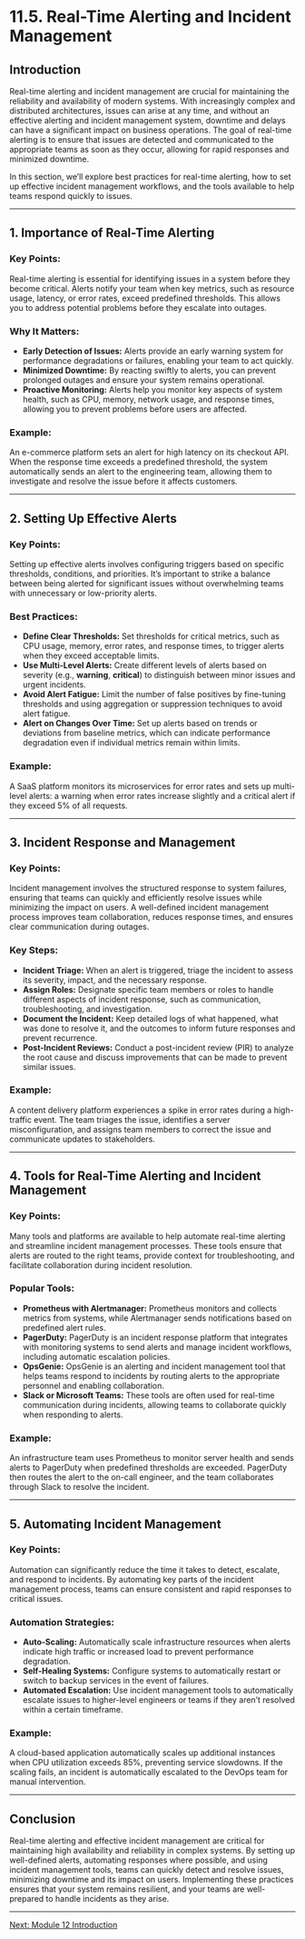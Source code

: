 # 11.5. Real-Time Alerting and Incident Management

## Introduction

Real-time alerting and incident management are crucial for maintaining the reliability and availability of modern systems. With increasingly complex and distributed architectures, issues can arise at any time, and without an effective alerting and incident management system, downtime and delays can have a significant impact on business operations. The goal of real-time alerting is to ensure that issues are detected and communicated to the appropriate teams as soon as they occur, allowing for rapid responses and minimized downtime.

In this section, we’ll explore best practices for real-time alerting, how to set up effective incident management workflows, and the tools available to help teams respond quickly to issues.

---

## 1. Importance of Real-Time Alerting

### Key Points:
Real-time alerting is essential for identifying issues in a system before they become critical. Alerts notify your team when key metrics, such as resource usage, latency, or error rates, exceed predefined thresholds. This allows you to address potential problems before they escalate into outages.

### Why It Matters:
- **Early Detection of Issues:** Alerts provide an early warning system for performance degradations or failures, enabling your team to act quickly.
- **Minimized Downtime:** By reacting swiftly to alerts, you can prevent prolonged outages and ensure your system remains operational.
- **Proactive Monitoring:** Alerts help you monitor key aspects of system health, such as CPU, memory, network usage, and response times, allowing you to prevent problems before users are affected.

### Example:
An e-commerce platform sets an alert for high latency on its checkout API. When the response time exceeds a predefined threshold, the system automatically sends an alert to the engineering team, allowing them to investigate and resolve the issue before it affects customers.

---

## 2. Setting Up Effective Alerts

### Key Points:
Setting up effective alerts involves configuring triggers based on specific thresholds, conditions, and priorities. It’s important to strike a balance between being alerted for significant issues without overwhelming teams with unnecessary or low-priority alerts.

### Best Practices:
- **Define Clear Thresholds:** Set thresholds for critical metrics, such as CPU usage, memory, error rates, and response times, to trigger alerts when they exceed acceptable limits.
- **Use Multi-Level Alerts:** Create different levels of alerts based on severity (e.g., **warning**, **critical**) to distinguish between minor issues and urgent incidents.
- **Avoid Alert Fatigue:** Limit the number of false positives by fine-tuning thresholds and using aggregation or suppression techniques to avoid alert fatigue.
- **Alert on Changes Over Time:** Set up alerts based on trends or deviations from baseline metrics, which can indicate performance degradation even if individual metrics remain within limits.

### Example:
A SaaS platform monitors its microservices for error rates and sets up multi-level alerts: a warning when error rates increase slightly and a critical alert if they exceed 5% of all requests.

---

## 3. Incident Response and Management

### Key Points:
Incident management involves the structured response to system failures, ensuring that teams can quickly and efficiently resolve issues while minimizing the impact on users. A well-defined incident management process improves team collaboration, reduces response times, and ensures clear communication during outages.

### Key Steps:
- **Incident Triage:** When an alert is triggered, triage the incident to assess its severity, impact, and the necessary response. 
- **Assign Roles:** Designate specific team members or roles to handle different aspects of incident response, such as communication, troubleshooting, and investigation.
- **Document the Incident:** Keep detailed logs of what happened, what was done to resolve it, and the outcomes to inform future responses and prevent recurrence.
- **Post-Incident Reviews:** Conduct a post-incident review (PIR) to analyze the root cause and discuss improvements that can be made to prevent similar issues.

### Example:
A content delivery platform experiences a spike in error rates during a high-traffic event. The team triages the issue, identifies a server misconfiguration, and assigns team members to correct the issue and communicate updates to stakeholders.

---

## 4. Tools for Real-Time Alerting and Incident Management

### Key Points:
Many tools and platforms are available to help automate real-time alerting and streamline incident management processes. These tools ensure that alerts are routed to the right teams, provide context for troubleshooting, and facilitate collaboration during incident resolution.

### Popular Tools:
- **Prometheus with Alertmanager:** Prometheus monitors and collects metrics from systems, while Alertmanager sends notifications based on predefined alert rules.
- **PagerDuty:** PagerDuty is an incident response platform that integrates with monitoring systems to send alerts and manage incident workflows, including automatic escalation policies.
- **OpsGenie:** OpsGenie is an alerting and incident management tool that helps teams respond to incidents by routing alerts to the appropriate personnel and enabling collaboration.
- **Slack or Microsoft Teams:** These tools are often used for real-time communication during incidents, allowing teams to collaborate quickly when responding to alerts.

### Example:
An infrastructure team uses Prometheus to monitor server health and sends alerts to PagerDuty when predefined thresholds are exceeded. PagerDuty then routes the alert to the on-call engineer, and the team collaborates through Slack to resolve the incident.

---

## 5. Automating Incident Management

### Key Points:
Automation can significantly reduce the time it takes to detect, escalate, and respond to incidents. By automating key parts of the incident management process, teams can ensure consistent and rapid responses to critical issues.

### Automation Strategies:
- **Auto-Scaling:** Automatically scale infrastructure resources when alerts indicate high traffic or increased load to prevent performance degradation.
- **Self-Healing Systems:** Configure systems to automatically restart or switch to backup services in the event of failures.
- **Automated Escalation:** Use incident management tools to automatically escalate issues to higher-level engineers or teams if they aren’t resolved within a certain timeframe.

### Example:
A cloud-based application automatically scales up additional instances when CPU utilization exceeds 85%, preventing service slowdowns. If the scaling fails, an incident is automatically escalated to the DevOps team for manual intervention.

---

## Conclusion

Real-time alerting and effective incident management are critical for maintaining high availability and reliability in complex systems. By setting up well-defined alerts, automating responses where possible, and using incident management tools, teams can quickly detect and resolve issues, minimizing downtime and its impact on users. Implementing these practices ensures that your system remains resilient, and your teams are well-prepared to handle incidents as they arise.

---

[Next: Module 12 Introduction](./module_12/module_12_intro.md)
